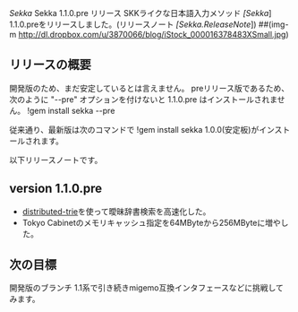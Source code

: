 *Sekka* Sekka 1.1.0.pre リリース
SKKライクな日本語入力メソッド *[Sekka*] 1.1.0.preをリリースしました。(リリースノート *[Sekka.ReleaseNote*])
 ##(img-m http://dl.dropbox.com/u/3870066/blog/iStock_000016378483XSmall.jpg)

## リリースの概要
開発版のため、まだ安定しているとは言えません。
preリリース版であるため、次のように "--pre" オプションを付けないと 1.1.0.pre はインストールされません。
!gem install sekka --pre

従来通り、最新版は次のコマンドで
!gem install sekka
1.0.0(安定板)がインストールされます。

以下リリースノートです。
## version 1.1.0.pre
- [distributed-trie](http://github.com/kiyoka/distributed-trie)を使って曖昧辞書検索を高速化した。
- Tokyo Cabinetのメモリキャッシュ指定を64MByteから256MByteに増やした。

## 次の目標
開発版のブランチ 1.1系で引き続きmigemo互換インタフェースなどに挑戦してみます。
